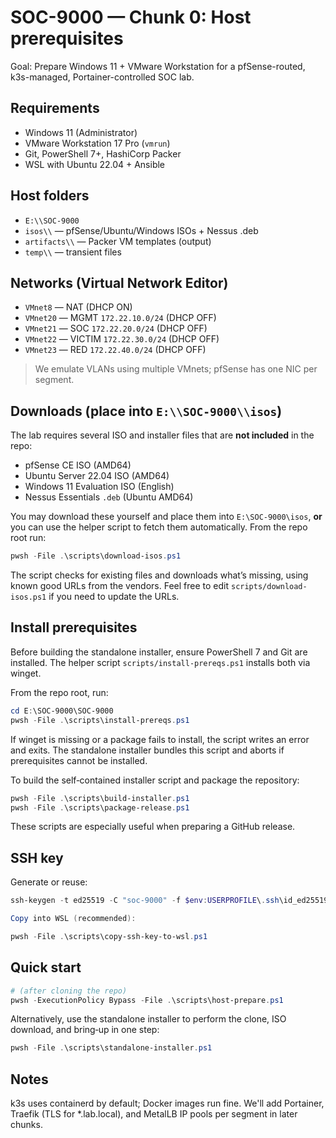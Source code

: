 # SOC-9000 — Chunk 0: Host prerequisites

Goal: Prepare Windows 11 + VMware Workstation for a pfSense-routed, k3s-managed, Portainer-controlled SOC lab.

## Requirements

- Windows 11 (Administrator)
- VMware Workstation 17 Pro (`vmrun`)
- Git, PowerShell 7+, HashiCorp Packer
- WSL with Ubuntu 22.04 + Ansible

## Host folders

- `E:\\SOC-9000`
- `isos\\` — pfSense/Ubuntu/Windows ISOs + Nessus .deb
- `artifacts\\` — Packer VM templates (output)
- `temp\\` — transient files

## Networks (Virtual Network Editor)

- `VMnet8` — NAT (DHCP ON)
- `VMnet20` — MGMT `172.22.10.0/24` (DHCP OFF)
- `VMnet21` — SOC  `172.22.20.0/24` (DHCP OFF)
- `VMnet22` — VICTIM `172.22.30.0/24` (DHCP OFF)
- `VMnet23` — RED `172.22.40.0/24` (DHCP OFF)

> We emulate VLANs using multiple VMnets; pfSense has one NIC per segment.

## Downloads (place into `E:\\SOC-9000\\isos`)

The lab requires several ISO and installer files that are **not included** in the repo:

- pfSense CE ISO (AMD64)
- Ubuntu Server 22.04 ISO (AMD64)
- Windows 11 Evaluation ISO (English)
- Nessus Essentials `.deb` (Ubuntu AMD64)

You may download these yourself and place them into `E:\SOC-9000\isos`, **or** you can use the helper script to fetch them automatically.  From the repo root run:

```powershell
pwsh -File .\scripts\download-isos.ps1
```

The script checks for existing files and downloads what’s missing, using known good URLs from the vendors.  Feel free to edit `scripts/download-isos.ps1` if you need to update the URLs.

## Install prerequisites

Before building the standalone installer, ensure PowerShell 7 and Git are installed.  The helper script `scripts/install-prereqs.ps1` installs both via winget.

From the repo root, run:

```powershell
cd E:\SOC-9000\SOC-9000
pwsh -File .\scripts\install-prereqs.ps1
```

If winget is missing or a package fails to install, the script writes an error and exits.  The standalone installer bundles this script and aborts if prerequisites cannot be installed.

To build the self‑contained installer script and package the repository:

```powershell
pwsh -File .\scripts\build-installer.ps1
pwsh -File .\scripts\package-release.ps1
```

These scripts are especially useful when preparing a GitHub release.

## SSH key

Generate or reuse:

```powershell
ssh-keygen -t ed25519 -C "soc-9000" -f $env:USERPROFILE\.ssh\id_ed25519

Copy into WSL (recommended):

pwsh -File .\scripts\copy-ssh-key-to-wsl.ps1
```

## Quick start

```powershell
# (after cloning the repo)
pwsh -ExecutionPolicy Bypass -File .\scripts\host-prepare.ps1
```

Alternatively, use the standalone installer to perform the clone, ISO download, and bring‑up in one step:

```powershell
pwsh -File .\scripts\standalone-installer.ps1
```

## Notes

k3s uses containerd by default; Docker images run fine.
We'll add Portainer, Traefik (TLS for *.lab.local), and MetalLB IP pools per segment in later chunks.


